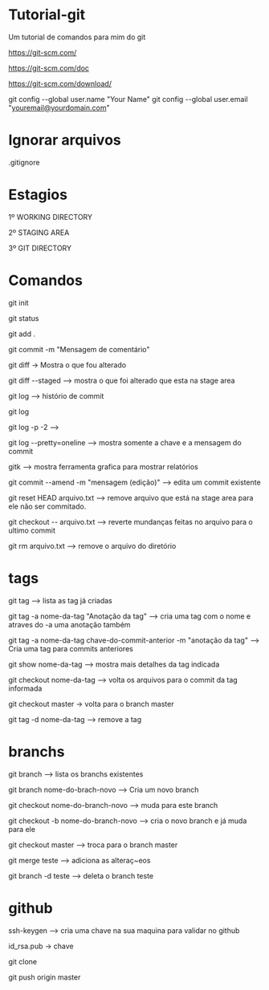 # Tutorial-git
Um tutorial de comandos para mim do git

https://git-scm.com/

https://git-scm.com/doc

https://git-scm.com/download/

git config --global user.name "Your Name"
git config --global user.email "youremail@yourdomain.com"

# Ignorar arquivos
.gitignore


# Estagios
1º WORKING DIRECTORY

2º STAGING AREA

3º GIT DIRECTORY

# Comandos

git init

git status

git add .

git commit -m "Mensagem de comentário"

git diff -> Mostra o que fou alterado

git diff --staged --> mostra o que foi alterado que esta na stage area

git log --> histório de commit

git log 

git log -p -2 -->

git log --pretty=oneline --> mostra somente a chave e a mensagem do commit

gitk --> mostra ferramenta grafica para mostrar relatórios

git commit --amend -m "mensagem (edição)" --> edita um commit existente

git reset HEAD arquivo.txt --> remove arquivo que está na stage area para ele não ser commitado.

git checkout -- arquivo.txt --> reverte mundanças feitas no arquivo para o ultimo commit

git rm arquivo.txt --> remove o arquivo do diretório


# tags

git tag --> lista as tag já criadas

git tag -a nome-da-tag  "Anotação da tag" --> cria uma tag com o nome e atraves do -a uma anotação também

git tag -a nome-da-tag chave-do-commit-anterior -m "anotação da tag" --> Cria uma tag para commits anteriores

git show nome-da-tag --> mostra mais detalhes da tag indicada

git checkout nome-da-tag --> volta os arquivos para o commit da tag informada

git checkout master -> volta para o branch master

git tag -d nome-da-tag  --> remove a tag

# branchs
git branch --> lista os branchs existentes

git branch nome-do-brach-novo --> Cria um novo branch

git checkout nome-do-branch-novo --> muda para este branch

git checkout -b nome-do-branch-novo --> cria o novo branch e já muda para ele

git checkout master --> troca para o branch master

git merge teste --> adiciona as alteraç~eos

git branch -d teste --> deleta o branch teste

# github

ssh-keygen --> cria uma chave na sua maquina para validar no github

id_rsa.pub -> chave

git clone 

git push origin master





































